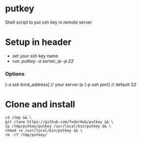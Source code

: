 # putkey
Shell script to put ssh key in remote server
# Setup in header
- set your ssh key name
- run: *putkey -a server_ip -p 22*
### Options
[-a ssh bind_address] // your server ip
[-p ssh port] // default 22
# Clone and install
```
cd /tmp && \
git clone https://github.com/fedorHub/putkey && \
cp /tmp/putkey/putkey /usr/local/bin/putkey && \
chmod +x /usr/local/bin/putkey && \
rm -rf /tmp/putkey/
```
